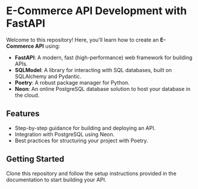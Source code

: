 # E-Commerce API Development with FastAPI

Welcome to this repository! Here, you'll learn how to create an **E-Commerce API** using:

- **FastAPI**: A modern, fast (high-performance) web framework for building APIs.
- **SQLModel**: A library for interacting with SQL databases, built on SQLAlchemy and Pydantic.
- **Poetry**: A robust package manager for Python.
- **Neon**: An online PostgreSQL database solution to host your database in the cloud.

## Features

- Step-by-step guidance for building and deploying an API.
- Integration with PostgreSQL using Neon.
- Best practices for structuring your project with Poetry.

## Getting Started

Clone this repository and follow the setup instructions provided in the documentation to start building your API.


